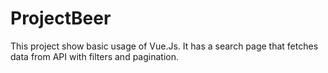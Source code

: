 # ProjectBeer

This project show basic usage of Vue.Js. It has a search page that fetches data from API with filters and pagination.
